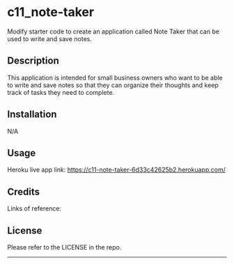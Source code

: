 # c11_note-taker
Modify starter code to create an application called Note Taker that can be used to write and save notes.

## Description
This application is intended for small business owners who want to be able to write and save notes so that they can organize their thoughts and keep track of tasks they need to complete.  

## Installation

N/A

## Usage

Heroku live app link: https://c11-note-taker-6d33c42625b2.herokuapp.com/


## Credits
Links of reference:



## License
Please refer to the LICENSE in the repo.

---